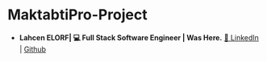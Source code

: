 # MaktabtiPro-Project
- **Lahcen ELORF| 💻 Full Stack Software Engineer | Was Here.**  [🔗 LinkedIn](www.linkedin.com/in/lahcenelorf/) | [Github](https://github.com/ELORF-Lahcen)
